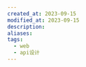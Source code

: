 ```yaml
---
created_at: 2023-09-15
modified_at: 2023-09-15
description: 
aliases: 
tags:
  - web
  - api设计
---
```

